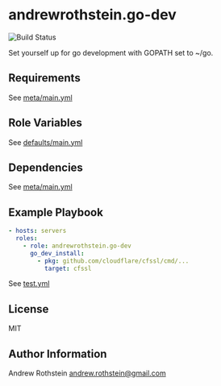 andrewrothstein.go-dev
=========
![Build Status](https://github.com/andrewrothstein/ansible-go-dev/actions/workflows/build.yml/badge.svg)

Set yourself up for go development with GOPATH set to ~/go.

Requirements
------------

See [meta/main.yml](meta/main.yml)

Role Variables
--------------

See [defaults/main.yml](defaults/main.yml)

Dependencies
------------

See [meta/main.yml](meta/main.yml)

Example Playbook
----------------

```yml
- hosts: servers
  roles:
    - role: andrewrothstein.go-dev
      go_dev_install:
        - pkg: github.com/cloudflare/cfssl/cmd/...
          target: cfssl
```

See [test.yml](test.yml)

License
-------

MIT

Author Information
------------------

Andrew Rothstein <andrew.rothstein@gmail.com>
